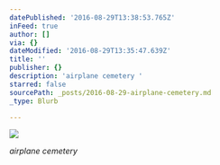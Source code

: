 ```yaml
---
datePublished: '2016-08-29T13:38:53.765Z'
inFeed: true
author: []
via: {}
dateModified: '2016-08-29T13:35:47.639Z'
title: ''
publisher: {}
description: 'airplane cemetery '
starred: false
sourcePath: _posts/2016-08-29-airplane-cemetery.md
_type: Blurb

---
```

![](https://the-grid-user-content.s3-us-west-2.amazonaws.com/fd936026-84c8-4c32-b177-496a2d831c9e.jpg)

_airplane cemetery_